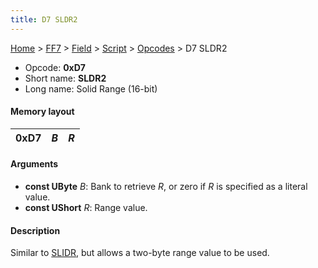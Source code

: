 ```yaml
---
title: D7 SLDR2
---
```


[Home](Main%20Page.md) > [FF7](FF7.md) > [Field](FF7/Field.md) > [Script](FF7/Field/Script.md) > [Opcodes](FF7/Field/Script/Opcodes.md) > D7 SLDR2

-   Opcode: **0xD7**
-   Short name: **SLDR2**
-   Long name: Solid Range (16-bit)

#### Memory layout

| 0xD7 | *B* | *R* |
|------|-----|-----|

#### Arguments

-   **const UByte** *B*: Bank to retrieve *R*, or zero if *R* is
    specified as a literal value.
-   **const UShort** *R*: Range value.

#### Description

Similar to [SLIDR][], but allows a two-byte range value to be used.

  [SLIDR]: FF7/Field/Script/Opcodes/C6%20SLIDR.md "wikilink"
